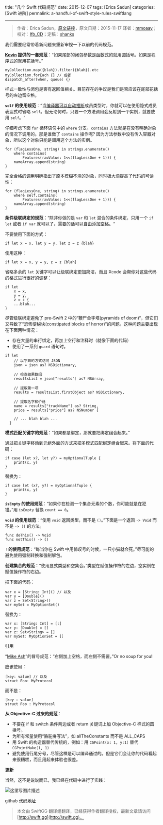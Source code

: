 title: "几个 Swift 代码规范"
date: 2015-12-07
tags: [Erica Sadun]
categories: [Swift 进阶]
permalink: a-handful-of-swift-style-rules-swiftlang

---
> 作者：Erica Sadun，[原文链接](http://ericasadun.com/2015/11/17/a-handful-of-swift-style-rules-swiftlang/)，原文日期：2015-11-17
> 译者：[mmoaay](http://blog.csdn.net/mmoaay)；校对：[lfb_CD](http://weibo.com/lfbWb)；定稿：[shanks](http://codebuild.me/)
  








我们需要经常带着新问题来重新审视一下以前的代码规范。

<!--more-->

**[Kevin](http://twitter.com/Eridius) 提供的一套规范**：“如果尾部的闭包参数是函数式的就用圆括号。如果是程序式的就用花括号。”

```
myCollection.map({blah}).filter({blah}).etc
myCollection.forEach {} // 或者 
dispatch_after(when, queue) {}
```

样式一致性与闭包是否有返回值相关。目前存在的争议是我们是否应该在尾部花括号的左边留空格。

**`self` 的使用规范**：“当[编译器可以自动推断](http://ericasadun.com/2015/04/21/swift-occams-code-razor/)成员类型时，你就可以在使用隐式成员表达式时省略 `self`。但无论何时，只要一个方法调用会反射到一个实例，就要使用 `self`。“

仔细考虑下面 `for` 循环语句中的 `where` 分支。`contains` 方法就是在没有明确对象的情况下调用的。那是谁做了 `contains` 操作呢? 因为方法参数中没有传入容器对象，所以这个对象只能是调用这个方法的实例。

```
for (flagLessOne, string) in strings.enumerate() 
    where contains(
        Features(rawValue: 1<<(flagLessOne + 1))) {
    nameArray.append(string)
}
```

完全合格的调用明确指出了原本模糊不清的对象，同时极大滴提高了代码的可读性：

```
for (flagLessOne, string) in strings.enumerate() 
    where self.contains(
        Features(rawValue: 1<<(flagLessOne + 1))) {
    nameArray.append(string)
}
```

**条件级联绑定的规范**：“除非你做的是 `var` 和 `let` 混合的条件绑定，只用一个 `if let` 或者 `if var` 就可以了，需要的话可以自由添加空格。“

不要使用下面的方式：

```
if let x = x, let y = y, let z = z {blah}
```

使用这种：

```
if let x = x, y = y, z = z {blah}
```

省略多余的 `let` 关键字可以让级联绑定更加简洁，而且 Xcode 会帮你对这些代码的格式进行很好的调整：

```
if let
    x = x,
    y = y,
    z = z {
    ...blah...
}
```

尽管级联绑定避免了 pre-Swift 2 中的“鞭尸金字塔(pyramids of doom)“，但它们又导致了“恐怖便秘块(constipated blocks of horror)“的问题。这种问题主要出现在下面两种情况：

 - 存在大量的串行绑定，再加上空行和注释时（就像下面的代码）
 - 使用了一系列 `guard` 语句时。

```
if let
    // 以字典的方式访问 JSON 
    json = json as? NSDictionary,

    // 检查结果数组
    resultsList = json["results"] as? NSArray,

    // 提取第一项
    results = resultsList.firstObject as? NSDictionary,

    // 提取名字和价格
    name = results["trackName"] as? String, 
    price = results["price"] as? NSNumber {

    // ... blah blah ...
  }
```

**模式匹配关键字的规范**：“如果都是绑定，那就要把绑定组合起来。”

通过把关键字移动到元组外面的方式来把多模式匹配绑定组合起来。将下面的代码：

```
if case (let x?, let y?) = myOptionalTuple {
    print(x, y)
}
```

替换为：

```
if case let (x?, y?) = myOptionalTuple {
    print(x, y)
}
```

**`isEmpty` 的使用规范**：“如果你在检测一个集合元素的个数，你可能就是在犯错。”用 `isEmpty` 替换 `count == 0`。

**`void` 的使用规范**：“使用 `void` 返回类型，而不是 `()`。”下面是一个返回 `-> Void` 而不是 `-> ()` 的方法。

```
func doThis() -> Void 
func notThis() -> ()
```

**`!` 的使用规范**：“每当你在 Swift 中用惊叹号的时候，一只小猫就会死。”尽可能的避免使用强制转换和强制解包。

**创建集合的规范**：“使用显式类型和空集合。”类型在赋值操作符的左边，空实例在赋值操作符的右边。

把下面的代码：

```
var x = [String: Int]() // 以及
var y = [Double]()
var z = Set<String>()
var mySet = MyOptionSet()
```

替换为：

```
var x: [String: Int] = [:]
var y: [Double] = []
var z: Set<String> = []
var mySet: MyOptionSet = []
```

[引用](https://twitter.com/_jackhl/status/646723367576276992)

“[Mike Ash](http://mikeash.com/)”的冒号规范：“右侧加上空格，而左侧不需要。”Or no soup for you!

应该使用：

```
[key: value] // 以及
struct Foo: MyProtocol
```

而不是：

```
[key : value]
struct Foo : MyProtocol
```

**从 Objective-C 过来的规范**：

 - 不要在 if 和 switch 条件两边或者 return 关键词上加 Objective-C 样式的圆括号。
 - 为所有常量使用“骆驼拼写法”，如 allTheConstants 而不是 ALL_CAPS
 - 用 Swift 的构造器替代传统的，例如：用 `CGPoint(x: 1, y:1)` 替代 `CGPointMake(1, 1)`
 - 避免使用行尾分号，尽管这样是可以编译通过的。但是它们会让你的代码看起来很糟糕，而且用起来体验也很差。

**更新**

当然，这不是说说而已，我已经在代码中进行了实践：

![这里写图片描述](/img/articles/a-handful-of-swift-style-rules-swiftlang/Screen-Shot-2015-11-18-at-10.31.13-AM.png1449449055.5795417)

github [代码地址](https://github.com/erica/testlint)



> 本文由 SwiftGG 翻译组翻译，已经获得作者翻译授权，最新文章请访问 [http://swift.gg](http://swift.gg)。